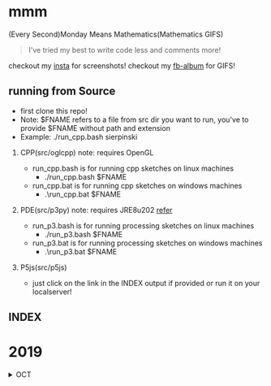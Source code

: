 # mmm
(Every Second)Monday Means Mathematics(Mathematics GIFS)

> I've tried my best to write code less and comments more!

checkout my [insta](https://instagram.com/49yatriyaan.love) for screenshots!
checkout my [fb-album](https://www.facebook.com/49yatriyaan.love/media_set?set=a.2416012425313137&type=3) for GIFS!

## running from Source
- first clone this repo!
- Note: $FNAME refers to a file from src dir you want to run, you've to provide $FNAME without path and extension
- Example: ./run_cpp.bash sierpinski

1. CPP(src/oglcpp)
    note: requires OpenGL
    - run_cpp.bash is for running cpp sketches on linux machines
        - ./run_cpp.bash $FNAME
    - run_cpp.bat is for running cpp sketches on windows machines
        - .\run_cpp.bat $FNAME

2. PDE(src/p3py)
    note: requires JRE8u202 [refer](https://py.processing.org/tutorials/command-line/)
    - run_p3.bash is for running processing sketches on linux machines
        - ./run_p3.bash $FNAME
    - run_p3.bat is for running processing sketches on windows machines
        - .\run_p3.bat $FNAME

3. P5js(src/p5js)
    - just click on the link in the INDEX output if provided or run it on your localserver!

## INDEX

# 2019
<details>
<summary>OCT</summary>

#### 03
1. sierpinski.cpp [source](src/oglcpp/sierpinski.cpp) [output](https://www.facebook.com/49yatriyaan.love/videos/2416014465312933/)
#### 06
2. primeSquares.py [source](src/p3py/primeSquares.py) [output]()

</details>